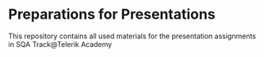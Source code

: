 # Preparations for Presentations
This repository contains all used materials for the presentation assignments in SQA Track@Telerik Academy